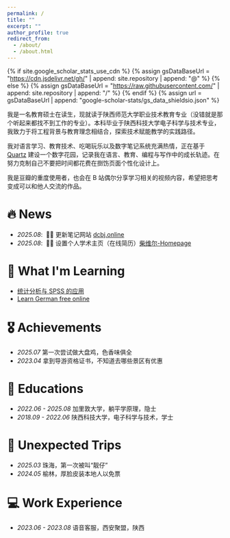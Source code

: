 ```yaml
---
permalink: /
title: ""
excerpt: ""
author_profile: true
redirect_from: 
  - /about/
  - /about.html
---
```


{% if site.google_scholar_stats_use_cdn %}
{% assign gsDataBaseUrl = "https://cdn.jsdelivr.net/gh/" | append: site.repository | append: "@" %}
{% else %}
{% assign gsDataBaseUrl = "https://raw.githubusercontent.com/" | append: site.repository | append: "/" %}
{% endif %}
{% assign url = gsDataBaseUrl | append: "google-scholar-stats/gs_data_shieldsio.json" %}

<span class='anchor' id='about-me'></span>

我是一名教育硕士在读生，现就读于陕西师范大学职业技术教育专业（没错就是那个听起来都找不到工作的专业）。本科毕业于陕西科技大学电子科学与技术专业，我致力于将工程背景与教育理念相结合，探索技术赋能教学的实践路径。

我对语言学习、教育技术、吃喝玩乐以及数字笔记系统充满热情，正在基于 [Quartz](https://quartz.jzhao.xyz/) 建设一个数字花园，记录我在语言、教育、编程与写作中的成长轨迹。在努力克制自己不要把时间都花费在捯饬页面个性化设计上。

我是豆瓣的重度使用者，也会在 B 站偶尔分享学习相关的视频内容，希望把思考变成可以和他人交流的作品。

# 🔥 News
- *2025.08*: &nbsp;🎉🎉 更新笔记网站 [dcbj.online](https://dcbj.online/)
- *2025.08*: &nbsp;🎉🎉 设置个人学术主页（在线简历）[柴维尔-Homepage](https://pridewood.github.io/)

# 📝 What I'm Learning

- [统计分析与 SPSS 的应用](https://space.bilibili.com/630304558/lists/722799?type=series)
- [Learn German free online](https://learngerman.dw.com/en/learn-german/s-9528)

# 🎖 Achievements
- *2025.07* 第一次尝试做大盘鸡，色香味俱全
- *2023.04* 拿到导游资格证书，不知道去哪些景区有优惠

# 📖 Educations
- *2022.06 - 2025.08* 加里敦大学，躺平学原理，隐士
- *2018.09 - 2022.06* 陕西科技大学，电子科学与技术，学士

# 📍 Unexpected Trips
- *2025.03* 珠海，第一次被叫“靓仔”
- *2024.05* 榆林，厚脸皮装本地人以免票

# 💻 Work Experience
- *2023.06 - 2023.08* 语音客服，西安聚盟，陕西
